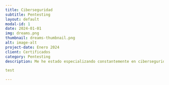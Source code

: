 ```yaml
---
title: Ciberseguridad
subtitle: Pentesting
layout: default
modal-id: 1
date: 2024-01-01
img: dreams.png
thumbnail: dreams-thumbnail.png
alt: image-alt
project-date: Enero 2024
client: Certificados
category: Pentesting
description: Me he estado especializando constantemente en ciberseguridad, específicamente en pentesting. He utilizado múltiples herramientas y he obtenido certificados que respaldan mi conocimiento.

test

---
```

